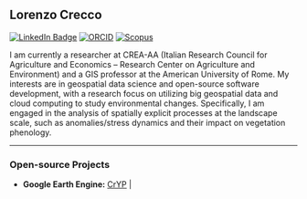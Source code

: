 ## Lorenzo Crecco

[![LinkedIn Badge](https://img.shields.io/badge/My-LinkedIn-blue)](https://www.linkedin.com/in/crecco-lorenzo-b59666134)
[![ORCID](https://img.shields.io/badge/ORCID-0000--0002--1825--0097-green?logo=orcid&logoColor=white)](https://orcid.org/0000-0002-3390-321X)
[![Scopus](https://img.shields.io/badge/Scopus-Author_ID%3A%2057032460000-orange)](https://www.scopus.com/authid/detail.uri?authorId=57678965300)



I am currently a researcher at CREA-AA (Italian Research Council for Agriculture and Economics – Research Center on Agriculture and Environment) and a GIS professor at the American University of Rome. My interests are in geospatial data science and open-source software development, with a research focus on utilizing big geospatial data and cloud computing to study environmental changes. Specifically, I am engaged in the analysis of spatially explicit processes at the landscape scale, such as anomalies/stress dynamics and their impact on vegetation phenology.

---

### Open-source Projects

- **Google Earth Engine:** [CrYP](https://github.com/GeoModelLab/CrYP) | 

<!--
**gthlor/gthlor** is a ✨ _special_ ✨ repository because its `README.md` (this file) appears on your GitHub profile.

Here are some ideas to get you started:

- 🔭 I’m currently working on ...
- 🌱 I’m currently learning ...
- 👯 I’m looking to collaborate on ...
- 🤔 I’m looking for help with ...
- 💬 Ask me about ...
- 📫 How to reach me: ...
- 😄 Pronouns: ...
- ⚡ Fun fact: ...
-->
